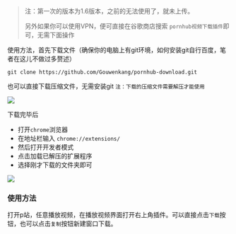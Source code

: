 > 注：第一次的版本为1.6版本，之前的无法使用了，就未上传。
>
> 另外如果你可以使用VPN，便可直接在谷歌商店搜索 `pornhub视频下载插件`即可，无需下面操作

使用方法，首先下载文件（确保你的电脑上有git环境，如何安装git自行百度，笔者在这儿不做过多赘述）

`git clone https://github.com/Gouwenkang/pornhub-download.git`

也可以直接下载压缩文件，无需安装git `注：下载的压缩文件需要解压才能使用`

![](https://github.com/Gouwenkang/pornhub-download/blob/master/img/QQ%E6%88%AA%E5%9B%BE20200415152044.png?raw=true)

下载完毕后

+ 打开`chrome`浏览器
+ 在地址栏输入 `chrome://extensions/`
+ 然后打开开发者模式
+ 点击加载已解压的扩展程序
+ 选择刚才下载的文件夹即可

![](https://github.com/Gouwenkang/pornhub-download/blob/master/img/TIM截图20200407115127.png?raw=true)

### 使用方法
打开p站，任意播放视频，在播放视频界面打开右上角插件。可以直接点击`下载`按钮，也可以点击`复制`按钮新建窗口下载。
